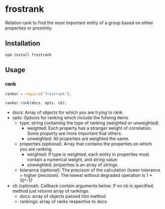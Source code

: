 frostrank
=========

Relation rank to find the most important entity of a group based on either properties or proximity.

## Installation
```
npm install frostrank
```

## Usage
### rank
```js
ranker = require('frostrank');

ranker.rank(docs, opts, cb);
```

- docs: Array of objects for which you are trying to rank.
- opts: Options for ranking which include the folwing items
  - type: string containing the type of ranking (weighted or unweighted)
    - weighted: Each property has a stranger weight of correlation. Some property are more important that others.
    - unweighted: All properties are weighted the same.
  - properties (optional): Array that contains the properties on which you are ranking.
    - weighted: If type is weighted, each entity in properties must contain a numerical weight, and string value.
    - unweighted: properties is an array of strings.
  - tolerance (optional): The precision of the calculation (lower tolerance = higher precision). The lowest without degraded operation is 1 * 10^-17
- cb (optional): Callback contain arguments below. If no cb is specified, method just returns array of rankings.
  - docs: array of objects passed into method
  - rankings: array of ranks respective to docs

